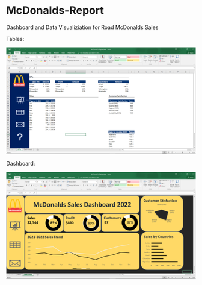 # McDonalds-Report
Dashboard and Data Visualiziation for Road McDonalds Sales

Tables:

![Tables](https://github.com/A30Z/McDonalds-Report/blob/main/tables.png?raw=true)

Dashboard:

![Dashboard](https://github.com/A30Z/McDonalds-Report/blob/main/dashboard.png?raw=true)

